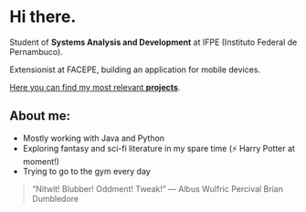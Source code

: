 # Hi there.
Student of **Systems Analysis and Development** at IFPE (Instituto Federal de Pernambuco).

Extensionist at FACEPE, building an application for mobile devices.

[Here you can find my most relevant **projects**](https://github.com/kvsbarbosa/recruiter.md).
## **About me:**
* Mostly working with Java and Python
* Exploring fantasy and sci-fi literature in my spare time (⚡ Harry Potter at moment!)
* Trying to go to the gym every day
> “Nitwit! Blubber! Oddment! Tweak!”
― Albus Wulfric Percival Brian Dumbledore
